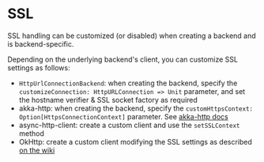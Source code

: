 # SSL

SSL handling can be customized (or disabled) when creating a backend and is backend-specific.

Depending on the underlying backend's client, you can customize SSL settings as follows:

* `HttpUrlConnectionBackend`: when creating the backend, specify the `customizeConnection: HttpURLConnection => Unit` parameter, and set the hostname verifier & SSL socket factory as required
* akka-http: when creating the backend, specify the `customHttpsContext: Option[HttpsConnectionContext]` parameter. See [akka-http docs](http://doc.akka.io/docs/akka-http/current/scala/http/server-side/server-https-support.html)
* async-http-client: create a custom client and use the `setSSLContext` method
* OkHttp: create a custom client modifying the SSL settings as described [on the wiki](https://github.com/square/okhttp/wiki/HTTPS)
